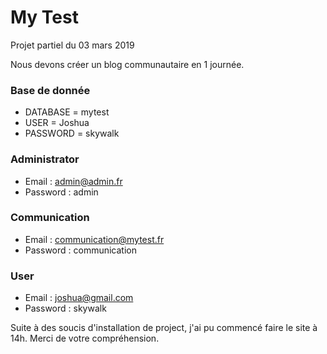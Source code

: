 # My Test

Projet partiel du 03 mars 2019

Nous devons créer un blog communautaire en 1 journée.


### Base de donnée

- DATABASE = mytest
- USER = Joshua
- PASSWORD = skywalk

### Administrator

- Email : admin@admin.fr
- Password : admin

### Communication

- Email : communication@mytest.fr
- Password : communication


### User

- Email : joshua@gmail.com
- Password : skywalk

Suite à des soucis d'installation de project, j'ai pu commencé faire le site à 14h.
Merci de votre compréhension.

